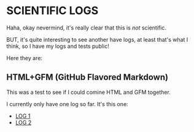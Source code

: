 # SCIENTIFIC LOGS

Haha, okay nevermind, it's really clear that this is _not_ scientific.

BUT, it's quite interesting to see another have logs, at least that's what I think, so I have my logs and tests public!

Here they are:

## HTML+GFM (GitHub Flavored Markdown)

This was a test to see if I could comine HTML and GFM together.

I currently only have one log so far. It's this one:

- [LOG 1](https://jcoderli.github.io/logs/htmlandmdtest1)
- [LOG 2](https://jcoderli.github.io/logs/htmlandmdtest2)
